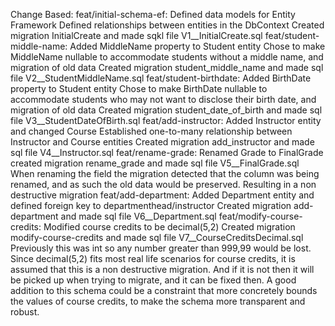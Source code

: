 Change Based:
    feat/initial-schema-ef:
        Defined data models for Entity Framework
        Defined relationships between entities in the DbContext
        Created migration InitialCreate and made sqkl file V1__InitialCreate.sql
    feat/student-middle-name:
        Added MiddleName property to Student entity
        Chose to make MiddleName nullable to accommodate students without a middle name, and migration of old data
        Created migration student_middle_name and made sql file V2__StudentMiddleName.sql
    feat/student-birthdate:
        Added BirthDate property to Student entity
        Chose to make BirthDate nullable to accommodate students who may not want to disclose their birth date, and migration of old data
        Created migration student_date_of_birth and made sql file V3__StudentDateOfBirth.sql
    feat/add-instructor:
        Added Instructor entity and changed Course
        Established one-to-many relationship between Instructor and Course entities
        Created migration add_instructor and made sql file V4__Instructor.sql
    feat/rename-grade:
        Renamed Grade to FinalGrade
        created migration rename_grade and made sql file V5__FinalGrade.sql
        When renaming the field the migration detected that the column was being renamed, and as such the old data would be preserved.
        Resulting in a non destructive migration
    feat/add-department:
        Added Department entity and defined foreign key to departmenthead/instructor
        Created migration add-department and made sql file V6__Department.sql
    feat/modify-course-credits:
        Modified course credits to be decimal(5,2)
        Created migration modify-course-credits and made sql file V7__CourseCreditsDecimal.sql
        Previously this was int so any number greater than 999,99 would be lost.
        Since decimal(5,2) fits most real life scenarios for course credits, it is assumed that this is a non destructive migration.
        And if it is not then it will be picked up when trying to migrate, and it can be fixed then.
        A good addition to this schema could be a constraint that more concretely bounds the values of course credits, to make the schema more transparent and robust.
